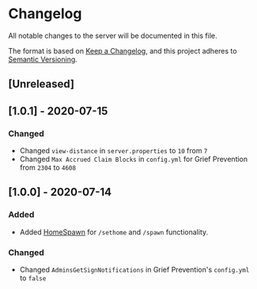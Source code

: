 # Changelog

All notable changes to the server will be documented in this file.

The format is based on [Keep a Changelog](https://keepachangelog.com/en/1.0.0/),
and this project adheres to [Semantic Versioning](https://semver.org/spec/v2.0.0.html).

## [Unreleased]

## [1.0.1] - 2020-07-15

### Changed

- Changed `view-distance` in `server.properties` to `10` from `7`
- Changed `Max Accrued Claim Blocks` in `config.yml` for Grief Prevention from `2304` to `4608`

## [1.0.0] - 2020-07-14

### Added

- Added [HomeSpawn](https://www.spigotmc.org/resources/homespawn.14108/) for `/sethome` and `/spawn` functionality.

### Changed

- Changed `AdminsGetSignNotifications` in Grief Prevention's `config.yml` to `false`
